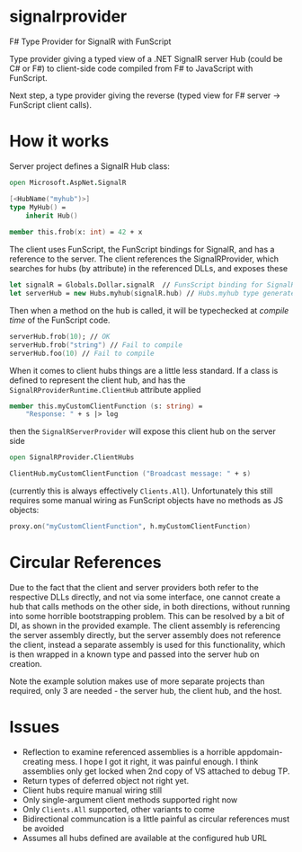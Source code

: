 signalrprovider
===============

F# Type Provider for SignalR with FunScript

Type provider giving a typed view of a .NET SignalR server Hub (could be C# or F#) to client-side code compiled
from F# to JavaScript with FunScript.

Next step, a type provider giving the reverse (typed view for F# server -> FunScript client calls).

How it works
============

Server project defines a SignalR Hub class: 

```fsharp
open Microsoft.AspNet.SignalR

[<HubName("myhub")>]
type MyHub() = 
    inherit Hub()
    
member this.frob(x: int) = 42 + x
```
    
The client uses FunScript, the FunScript bindings for SignalR, and has a reference to the server.
The client references the SignalRProvider, which searches for hubs (by attribute) in the referenced DLLs,
and exposes these

```fsharp
let signalR = Globals.Dollar.signalR  // FunsScript binding for SignalR TypeScript definition
let serverHub = new Hubs.myhub(signalR.hub) // Hubs.myhub type generated by SignalRProvider from above definition
```    
    
Then when a method on the hub is called, it will be typechecked at *compile time* of the FunScript code.

```fsharp
serverHub.frob(10); // OK
serverHub.frob("string") // Fail to compile
serverHub.foo(10) // Fail to compile
```

When it comes to client hubs things are a little less standard. If a class is defined to represent
the client hub, and has the `SignalRProviderRuntime.ClientHub` attribute applied

```fsharp
member this.myCustomClientFunction (s: string) =
    "Response: " + s |> log
```

then the `SignalRServerProvider` will expose this client hub on the server side

```fsharp
open SignalRProvider.ClientHubs

ClientHub.myCustomClientFunction ("Broadcast message: " + s)
```

(currently this is always effectively `Clients.All`). Unfortunately this still requires some manual wiring
as FunScript objects have no methods as JS objects:

```fsharp
proxy.on("myCustomClientFunction", h.myCustomClientFunction)
```
    
Circular References
===================
Due to the fact that the client and server providers both refer to the respective DLLs directly, and not
via some interface, one cannot create a hub that calls methods on the other side, in both directions, without
running into some horrible bootstrapping problem. This
can be resolved by a bit of DI, as shown in the provided example. The client assembly is referencing the 
server assembly directly, but the server assembly does not reference the client, instead a separate assembly
is used for this functionality, which is then wrapped in a known type and passed into the server hub on creation.

Note the example solution makes use of more separate projects than required, only 3 are needed - the server hub, 
the client hub, and the host.
    
Issues
======
* Reflection to examine referenced assemblies is a horrible appdomain-creating mess. I hope I got it right, it was painful enough. I think assemblies only get locked when 2nd copy of VS attached to debug TP.
* Return types of deferred object not right yet.
* Client hubs require manual wiring still
* Only single-argument client methods supported right now
* Only `Clients.All` supported, other variants to come
* Bidirectional communcation is a little painful as circular references must be avoided
* Assumes all hubs defined are available at the configured hub URL
